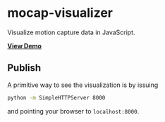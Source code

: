 # mocap-visualizer
Visualize motion capture data in JavaScript.

**[View Demo](https://eric-heiden.github.io/mocap-visualizer/)**

## Publish
A primitive way to see the visualization is by issuing
```bash
python -m SimpleHTTPServer 8000
```
and pointing your browser to `localhost:8000`.
